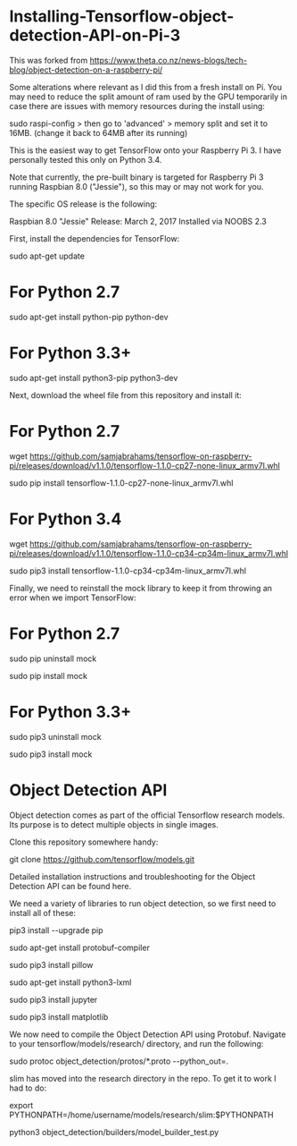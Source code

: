 # Installing-Tensorflow-object-detection-API-on-Pi-3

This was forked from https://www.theta.co.nz/news-blogs/tech-blog/object-detection-on-a-raspberry-pi/

Some alterations where relevant as I did this from a fresh install on Pi. You may need to reduce the split amount of ram used by the GPU 
temporarily in case there are issues with memory resources during the install using:

sudo raspi-config > then go to 'advanced' > memory split and set it to 16MB.
(change it back to 64MB after its running)

This is the easiest way to get TensorFlow onto your Raspberry Pi 3. I have personally tested this only on Python 3.4.

Note that currently, the pre-built binary is targeted for Raspberry Pi 3 running Raspbian 8.0 ("Jessie"), so this may or may not work for you. 

The specific OS release is the following:

Raspbian 8.0 "Jessie"
Release: March 2, 2017
Installed via NOOBS 2.3

First, install the dependencies for TensorFlow:

sudo apt-get update

# For Python 2.7

sudo apt-get install python-pip python-dev

# For Python 3.3+

sudo apt-get install python3-pip python3-dev


Next, download the wheel file from this repository and install it:

# For Python 2.7

wget https://github.com/samjabrahams/tensorflow-on-raspberry-pi/releases/download/v1.1.0/tensorflow-1.1.0-cp27-none-linux_armv7l.whl

sudo pip install tensorflow-1.1.0-cp27-none-linux_armv7l.whl

# For Python 3.4

wget https://github.com/samjabrahams/tensorflow-on-raspberry-pi/releases/download/v1.1.0/tensorflow-1.1.0-cp34-cp34m-linux_armv7l.whl

sudo pip3 install tensorflow-1.1.0-cp34-cp34m-linux_armv7l.whl

Finally, we need to reinstall the mock library to keep it from throwing an error when we import TensorFlow:

# For Python 2.7

sudo pip uninstall mock

sudo pip install mock

# For Python 3.3+

sudo pip3 uninstall mock

sudo pip3 install mock

# Object Detection API

Object detection comes as part of the official Tensorflow research models.  Its purpose is to detect multiple objects in single images.  

Clone this repository somewhere handy:

git clone https://github.com/tensorflow/models.git

Detailed installation instructions and troubleshooting for the Object Detection API can be found here.

We need a variety of libraries to run object detection, so we first need to install all of these:

pip3 install --upgrade pip

sudo apt-get install protobuf-compiler

sudo pip3 install pillow

sudo apt-get install python3-lxml

sudo pip3 install jupyter

sudo pip3 install matplotlib


We now need to compile the Object Detection API using Protobuf. Navigate to your tensorflow/models/research/ directory, and run the following:

sudo protoc object_detection/protos/*.proto --python_out=.

slim has moved into the research directory in the repo. To get it to work I had to do:

export PYTHONPATH=/home/username/models/research/slim:$PYTHONPATH

python3 object_detection/builders/model_builder_test.py
